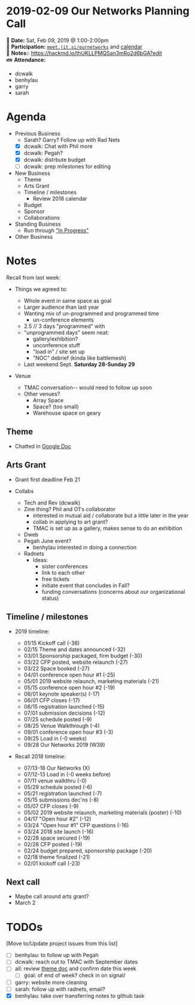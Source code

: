 # 2019-02-09 Our Networks Planning Call

:date: **Date:** Sat, Feb 09, 2019 @ 1:00-2:00pm  
:raising_hand: **Participation:** [`meet.jit.si/ournetworks`](https://meet.jit.si/ournetworks) and [calendar](https://calendar.google.com/calendar/embed?src=aers7atolh0uurlfmkoki9kikg%40group.calendar.google.com&ctz=America%2FToronto)  
:notebook: **Notes:**: https://hackmd.io/thUKLLPMQSan3mRo2d6bGA?edit  
:family: **Attendance:**  
- dcwalk
- benhylau
- garry
- sarah

# Agenda

- Previous Business
    - Sarah? Garry? Follow up with Rad Nets
    - [x] dcwalk: Chat with Phil more
    - [x] dcwalk: Pegah?
    - [x] dcwalk: distrbute budget
    - [ ] dcwalk: prep milestones for editing
- New Business
    - Theme
    - Arts Grant
    - Timeline / milestones
        - Review 2018 calendar
    - Budget
    - Sponsor
    - Collaborations
- Standing Business
  - Run through ["In Progress"](https://github.com/ournetworks/2019/projects/1)
- Other Business

# Notes

Recall from last week:
- Things we agreed to:
    - Whole event in same space as goal
    - Larger audience than last year
    - Wanting mix of un-programmed and programmed time
        - un-conference elements
    - 2.5 // 3 days "programmed" with
    - "unprogrammed days" seem neat:
        - gallery/exhibition?
        - unconference stuff
        - "load in" / site set up
        - "NOC" debrief (kinda like battlemesh)
    - Last weekend Sept. **Saturday 28-Sunday 29**

- Venue
    - TMAC conversation-- would need to follow up soon
    - Other venues?
        - Array Space
        - Space? (too small)
        - Warehouse space on geary

## Theme

- Chatted in [Google Doc](https://docs.google.com/document/d/12o3Nkqy3eJGD5xqr-D_uuSy-nfsJ55jmcVTPcjjvT-I/edit#)

## Arts Grant

- Grant first deadline Feb 21

- Collabs
    - Tech and Rev (dcwalk)
    - Zine thing? Phil and O1's collaborator
        - interested in mutual aid / collaborate but a little later in the year
        - collab in applying to art grant?
        - TMAC is set up as a gallery, makes sense to do an exhibition
    - Dweb
    - Pegah June event?
        - benhylau interested in doing a connection
    - Radnets
        - Ideas:
            - sister conferences
            - link to each other
            - free tickets
            - initiate event that concludes in Fall?
            - funding conversations (concerns about our organizational status)

## Timeline / milestones

- 2019 timeline:
    - 01/15 Kickoff call (-36) 
    - 02/15 Theme and dates announced (-32)
    - 03/01 Sponsorship packaged, firm budget (-30)
    - 03/22 CFP posted, website relaunch (-27)
    - 03/22 Space booked (-27)
    - 04/01 conference open hour #1 (-25)
    - 05/01 2019 website relaunch, marketing materials (-21)
    - 05/15 conference open hour #2 (-19)
    - 06/01 keynote speaker(s) (-17)
    - 06/01 CFP closes (-17)
    - 06/15 registration launched (-15)
    - 07/01 submission decisions (-12)
    - 07/25 schedule posted (-9)
    - 08/25 Venue Walkthrough (-4)
    - 09/01 conference open hour #3 (-3)
    - 09/25 Load in (-0 weeks)
    - 09/28 Our Networks 2019 (W39)

- Recall 2018 timeline: 
    - 07/13-18 Our Networks (X)
    - 07/12-13 Load in (-0 weeks before)
    - 07/11 venue walkthru (-0)
    - 05/29 schedule posted (-6)
    - 05/21 registration launched (-7)
    - 05/15 submissions dec'ns (-8)
    - 05/07 CFP closes (-9)
    - 05/02 2019 website relaunch, marketing materials (poster) (-10)
    - 04/17 "Open hour #2" (-12)
    - 03/24 "Open hour #1" CFP questions (-16)
    - 03/24 2018 site launch (-16)
    - 02/28 space secured (-19)
    - 02/28 CFP posted (-19)
    - 02/24 budget prepared, sponsorship package (-20)
    - 02/18 theme finalized (-21)
    - 02/01 kickoff call (-23)

## Next call

- Maybe call around arts grant?
- March 2

# TODOs

[Move to/Update project issues from this list]

- [ ] benhylau: to follow up with Pegah
- [ ] dcwalk: reach out to TMAC with September dates
- [ ] all: review [theme doc](https://docs.google.com/document/d/12o3Nkqy3eJGD5xqr-D_uuSy-nfsJ55jmcVTPcjjvT-I/edit#) and confirm date this week
    - [ ] goal: of end of week? check in on signal/
- [ ] garry: website more cleaning
- [ ] sarah: follow up with radnets, email?
- [x] benhylau: take over transferring notes to github task
